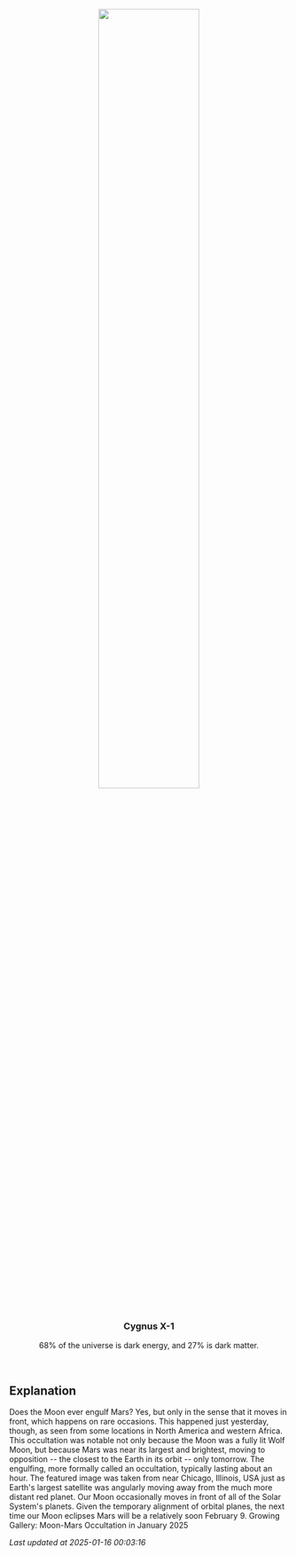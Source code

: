 <p align='center'>
    <img src='https://apod.nasa.gov/apod/image/2501/MoonMars_Sultan_960.jpg' width='60%' />
    <h3 align="center">Cygnus X-1</h3>
    <p align="center">68% of the universe is dark energy, and 27% is dark matter.</p>
</p>
<br/>

Explanation
--
Does the Moon ever engulf Mars? Yes, but only in the sense that it moves in front, which happens on rare occasions.  This happened just yesterday, though, as seen from some locations in North America and western Africa.  This occultation was notable not only because the Moon was a fully lit Wolf Moon, but because Mars was near its largest and brightest, moving to opposition -- the closest to the Earth in its orbit -- only tomorrow.  The engulfing, more formally called an occultation, typically lasting about an hour. The featured image was taken from near Chicago, Illinois, USA just as Earth's largest satellite was angularly moving away from the much more distant red planet. Our  Moon occasionally moves in front of all of the Solar System's planets.  Given the temporary alignment of orbital planes, the next time our Moon eclipses Mars will be a relatively soon February 9.   Growing Gallery: Moon-Mars Occultation in January 2025


*Last updated at 2025-01-16 00:03:16*
